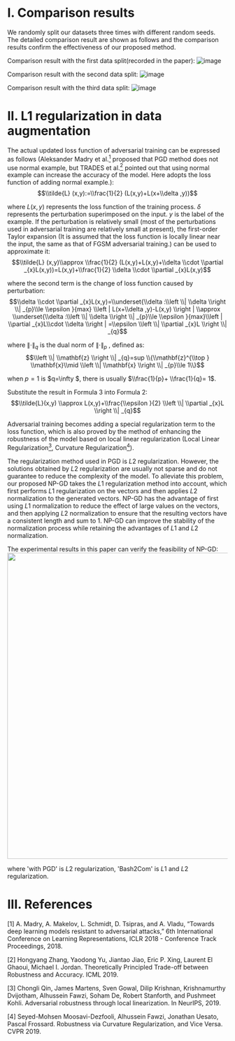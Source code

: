 I. Comparison results
==========================================
We randomly split our datasets three times with different random seeds. The detailed comparison result are shown as follows and the comparison results confirm the effectiveness of our proposed method.

Comparison result with the first data split(recorded in the paper):
![image](https://user-images.githubusercontent.com/93321396/218019291-af236217-215a-46a1-ae34-73484908ab64.png)

Comparison result with the second data split:
![image](https://user-images.githubusercontent.com/93321396/218021307-e30927dd-b223-4ad5-8ece-ad8ef7be26d6.png)

Comparison result with the third data split:
![image](https://user-images.githubusercontent.com/93321396/218024395-dbc4d5be-4138-4e67-9800-b4f405064a98.png)

II. L1 regularization in data augmentation
==========================================
The actual updated loss function of adversarial training can be expressed as follows (Aleksander Madry et al.[<sup>1</sup>](#refer-id) proposed that PGD method does not use normal example, but TRADES et al.[<sup>2</sup>](#refer-id) pointed out that using normal example can increase the accuracy of the model. Here adopts the loss function of adding normal example.):
$$\\tilde{L} (x,y):=\\frac{1}{2} (L(x,y)+L(x+\\delta ,y))$$

where $L(x,y)$ represents the loss function of the training process. $\delta$ represents the perturbation superimposed on the input. $y$ is the label of the example.
If the perturbation is relatively small (most of the perturbations used in adversarial training are relatively small at present), the first-order Taylor expansion (It is assumed that the loss function is locally linear near the input, the same as that of FGSM adversarial training.) can be used to approximate it:
$$\\tilde{L} (x,y)\\approx \\frac{1}{2} (L(x,y)+L(x,y)+\\delta \\cdot \\partial _{x}L(x,y))=L(x,y)+\\frac{1}{2} \\delta \\cdot \\partial _{x}L(x,y)$$

where the second term is the change of loss function caused by perturbation:
$$\\delta \\cdot \\partial _{x}L(x,y)=\\underset{\\delta :\\left \\| \\delta  \\right \\| _{p}\\le \\epsilon }{max} \\left | L(x+\\delta ,y)-L(x,y) \\right | \\approx \\underset{\\delta :\\left \\| \\delta  \\right \\| _{p}\\le \\epsilon }{max}\\left | \\partial _{x}L\\cdot \\delta   \\right | =\\epsilon \\left \\| \\partial _{x}L \\right \\| _{q}$$

where $\left \| \cdot  \right \| _{q}$ is the dual norm of $\left \| \cdot  \right \| _{p}$ , defined as:
$$\\left \\| \\mathbf{z}   \\right \\| _{q}=sup \\{\\mathbf{z}^{\\top } \\mathbf{x}\\mid \\left \\| \\mathbf{x}   \\right \\| _{p}\\le 1\\}$$

when $p=1$ is $q=\infty $, there is usually $\\frac{1}{p}+ \\frac{1}{q}= 1$.

Substitute the result in Formula 3 into Formula 2:
$$\\tilde{L}(x,y) \\approx L(x,y)+\\frac{\\epsilon }{2} \\left \\| \\partial _{x}L  \\right \\| _{q}$$

Adversarial training becomes adding a special regularization term to the loss function, which is also proved by the method of enhancing the robustness of the model based on local linear regularization (Local Linear Regularization[<sup>3</sup>](#refer-id), Curvature Regularization[<sup>4</sup>](#refer-id)).

The regularization method used in PGD is $L2$ regularization. However, the solutions obtained by $L2$ regularization are usually not sparse and do not guarantee to reduce the complexity of the model. 
To alleviate this problem, our proposed NP-GD takes the $L1$ regularization method into account, which first performs $L1$ regularization on the vectors and then applies $L2$ normalization to the generated vectors.
NP-GD has the advantage of first using $L1$ normalization to reduce the effect of large values on the vectors, and then applying $L2$ normalization to ensure that the resulting vectors have a consistent length and sum to 1. 
NP-GD can improve the stability of the normalization process while retaining the advantages of $L1$ and $L2$ normalization.

The experimental results in this paper can verify the feasibility of NP-GD:
<img src="https://user-images.githubusercontent.com/93321396/218145656-62b81025-63a9-4641-b336-98f08c9cb397.png" width = "700" />

where 'with PGD' is $L2$ regularization, 'Bash2Com' is $L1$ and $L2$ regularization.

III. References
==========================================
<div id="refer-id"></div>
[1] A. Madry, A. Makelov, L. Schmidt, D. Tsipras, and A. Vladu, “Towards deep learning models resistant to adversarial attacks,” 6th International Conference on Learning Representations, ICLR 2018 - Conference Track Proceedings, 2018.


[2] Hongyang Zhang, Yaodong Yu, Jiantao Jiao, Eric P. Xing, Laurent El Ghaoui, Michael I. Jordan. Theoretically Principled Trade-off between Robustness and Accuracy. ICML 2019.


[3] Chongli Qin, James Martens, Sven Gowal, Dilip Krishnan, Krishnamurthy Dvijotham, Alhussein Fawzi, Soham De, Robert Stanforth, and Pushmeet Kohli. Adversarial robustness through local linearization. In NeurIPS, 2019.


[4] Seyed-Mohsen Moosavi-Dezfooli, Alhussein Fawzi, Jonathan Uesato, Pascal Frossard. Robustness via Curvature Regularization, and Vice Versa. CVPR 2019.
